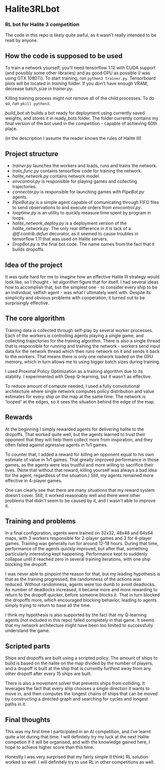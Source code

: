 # Halite3RLbot

### RL bot for Halite 3 competition

The code in this repo is likely quite awful, as it wasn't really intended to be read by anyone.

How the code is supposed to be used
---
To train a network yourself, you'll need tensorflow 1.12 with CUDA support (and possibly some other libraries) and as good GPU as possible (I was using GTX 1080Ti). To start training, run `python3 trainer.py`. Tensorboard plots will be located in *training* folder. If you don't have enough VRAM, decrease batch_size in *trainer.py*.

Killing training process might not remove all of the child processes. To do so, run `pkill python3`.

*build_bot.sh* builds a bot ready for deployment using currently saved weights, and stores it in ready_bots folder. The folder currently contains my final version of the bot used in the competition - capable of achieving 60th place.

(in the description I assume the reader knows the rules of Halite III)

Project structure
---
 * *trainer.py* launches the workers and loads, runs and trains the network.
 * *train_func.py* contains tensorflow code for training the network.
 * *halite_network.py* contains network model. 
 * *envcontrol.py* is responsible for playing games and collecting trajectories.
 * *connector.py* is responsible for launching games with *PipeBot.py* agents.
 * *PipeBot.py* is a simple agent capable of comunicating through FIFO files to send observations to and execute orders from *envcontrol.py*.
 * *looptime.py* is an utility to quickly measure time spent by program in loops.
 * *halite_network_deploy.py* is a deployment version of the *halite_network.py*. The only real difference in it is lack of a *@tf.contrib.defun* decorator, as it seemed to cause troubles in tensorflow 1.11 that was used on Halite servers.
 * *DropBot.py* is the final bot code. The name comes from the fact that it builds dropoffs.

Idea of the project
---
It was quite hard for me to imagine how an effective Halite III strategy would look like, so I thought - let algorithm figure that for itself. I had several ideas how to accomplish that, but the simplest one - to consider every ship to be an individual, selfish agent - was what I ultimately went with. Despite its simplicity and obvious problems with cooperation, it turned out to be surprisingly effective.

The core algorithm
---
Training data is collected through self-play by several worker processes. Each of the workers is controlling agents playing a single game, and collecting trajectories for the training algorithm. There is also a single thread that is responsible for running and training the network - workers send input data for the network thread which then runs network on it and sends it back to the workers. That means there is only one network loaded on the GPU memory, which in turn allows me to using bigger batch sizes during training. 

I used Proximal Policy Optimization as a training algorithm due to its stability. I experimented with Deep Q-learning, but it wasn't as effective.

To reduce amount of compute needed, I used a fully convolutional architecture where single network computes policy distribution and value estimates for every ship on the map at the same time. The network is 'looped' at the edges, so it sees the situation behind the edge of the map. 

Rewards
---
At the beginning I simply rewarded agents for delivering halite to the dropoffs. That worked quite well, but the agents learned to trust their opponent that they will help them collect more from inspiration, and they often failed against agressive agents in 1v1 games. 

To counter that, I added a reward for killing an opponent equal to his own estimate of value in 1v1 games. That greatly improved performance in those games, as the agents were less trustful and more willing to sacrifice their lives. (Note that without that reward, killing yourself was always a bad idea for the agent, regardless of the situation.) Still, my agents remained more effective in 4-player games.

One can clearly see that there are many situations that my reward system doesn't cover. Still, it worked reasonably well and there were other problems that didn't seem to be caused by it, and I wasn't able to improve it.

Training and problems
---
In a final configuration, agents were trained on 32x32, 48x48 and 64x64 maps, with 3 workers responsible for 2-player games and 3 for 4-player games. Training was generally run for around 12-18 hours. During that time, performance of the agents quickly improved, but after that, something particularly interesting kept happening. Performance kept to suddenly collapse until it reached zero in several training iterations, with one ship blocking the dropoff. 

I was never able to pinpoint the reason for that, but my leading hypothesis is that as the training progressed, the randomness of the actions was reduced. Without randomness, agents were too dumb to avoid deadlocks. As number of deadlocks increased, it became more and more rewarding to return to the dropoff quicker, before someone blocks it. That in turn blocked the dropoffs more, which encouraged blocking behavior, leading to agents simply trying to return to base all the time. 

I think my hypothesis is also supported by the fact that my Q-learning agents (not included in this repo) failed completely in that game. It seems that my network architecture might have been too limited to successfully understand the game.

Scripted parts
---
Ships and dropoffs are built using a scripted policy. The amount of ships to build is based on the halite on the map divided by the number of players, and a dropoff is built at the ship that is currently furthest away from any other dropoff after every 15 ships are built. 

There is also a movement solver that prevents ships from colliding. It leverages the fact that every ship chooses a single direction it wants to move in, and then computes the longest chains of ships that can be moved by constructing a directed graph and searching for cycles and longest paths in it.

Final thoughts
---
This was my first time I participated in an AI competition, and I've learnt quite a lot during that time. I will definitely try my luck at the next Halite competion if it will be organised, and with the knowledge gained here, I hope to achieve higher score than this time. 

Honestly I was very surprised that my fairly simple (I think) RL solution worked so well. I will definitely try to use RL in other competitions as well.
